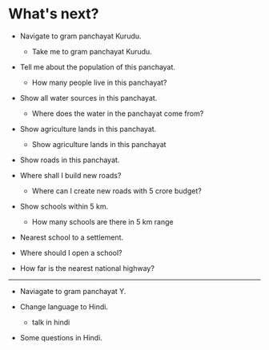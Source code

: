 # What's next?

* Navigate to gram panchayat Kurudu.
  - Take me to gram panchayat Kurudu.

* Tell me about the population of this panchayat.
  - How many people live in this panchayat?

* Show all water sources in this panchayat.
  - Where does the water in the panchayat come from?

* Show agriculture lands in this panchayat.
  - Show agriculture lands in this panchayat

* Show roads in this panchayat.

* Where shall I build new roads?
  - Where can I create new roads with 5 crore budget?

* Show schools within 5 km.
  - How many schools are there in 5 km range

* Nearest school to a settlement.

* Where should I open a school?

* How far is the nearest national highway?


----

* Naviagate to gram panchayat Y.

* Change language to Hindi.
  - talk in hindi

* Some questions in Hindi.

